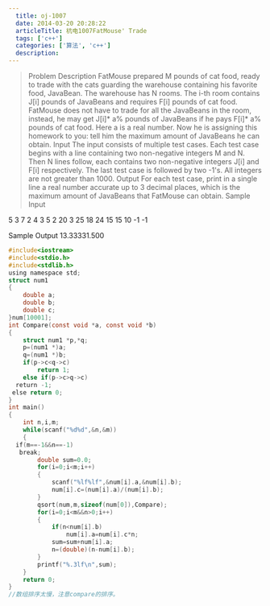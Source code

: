 ```yaml
---
  title: oj-1007
  date: 2014-03-20 20:28:22
  articleTitle: 杭电1007FatMouse' Trade
  tags: ['c++']
  categories: ['算法', 'c++']
  description:
---
```




>Problem Description
FatMouse prepared M pounds of cat food, ready to trade with the cats guarding the warehouse containing his favorite food, JavaBean.
The warehouse has N rooms. The i-th room contains J[i] pounds of JavaBeans and requires F[i] pounds of cat food. FatMouse does not have to trade for all the JavaBeans in the room, instead, he may get J[i]* a% pounds of JavaBeans if he pays F[i]* a% pounds of
 cat food. Here a is a real number. Now he is assigning this homework to you: tell him the maximum amount of JavaBeans he can obtain.
Input
The input consists of multiple test cases. Each test case begins with a line containing two non-negative integers M and N. Then N lines follow, each contains two non-negative integers J[i] and F[i] respectively. The last test case is followed
 by two -1's. All integers are not greater than 1000.
Output
For each test case, print in a single line a real number accurate up to 3 decimal places, which is the maximum amount of JavaBeans that FatMouse can obtain.
Sample Input

5 3
7 2
4 3
5 2
20 3
25 18
24 15
15 10
-1 -1


Sample Output
13.33331.500
 
```c
#include<iostream>
#include<stdio.h>
#include<stdlib.h>
using namespace std;
struct num1
{
    double a;
    double b;
    double c;
}num[10001];
int Compare(const void *a, const void *b)
{
    struct num1 *p,*q;
    p=(num1 *)a;
    q=(num1 *)b;
    if(p->c<q->c)
        return 1;
    else if(p->c>q->c)
  return -1;
 else return 0;
}
int main()
{
    int n,i,m;
    while(scanf("%d%d",&n,&m))
    {
  if(m==-1&&n==-1)
   break;
        double sum=0.0;
        for(i=0;i<m;i++)
        {
            scanf("%lf%lf",&num[i].a,&num[i].b);
            num[i].c=(num[i].a)/(num[i].b);
        }
        qsort(num,m,sizeof(num[0]),Compare);
        for(i=0;i<m&&n>0;i++)
        {
            if(n<num[i].b)
                num[i].a=num[i].c*n;
            sum=sum+num[i].a;
            n=(double)(n-num[i].b);
        }
        printf("%.3lf\n",sum);
    }
    return 0;
}
//数组排序太慢，注意compare的排序。
```



